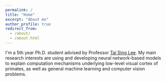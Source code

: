```yaml
---
permalink: /
title: "Home"
excerpt: "About me"
author_profile: true
redirect_from:
  - /about/
  - /about.html
---
```


I'm a 5th year Ph.D. student advised by Professor [Tai Sing Lee](http://www.cnbc.cmu.edu/~tai/). My main research interests are using and developing neural network-based models to explain computation mechanisms underlying low-level visual cortex of primates, as well as general machine learning and computer vision problems.

